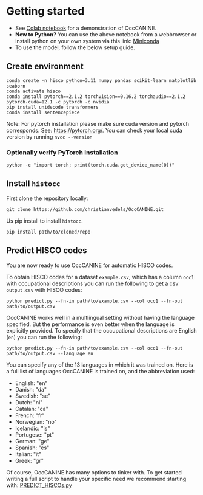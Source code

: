 # Getting started
- See [Colab notebook](https://github.com/christianvedels/OccCANINE/blob/main/OccCANINE_colab.ipynb) for a demonstration of OccCANINE.
- **New to Python?** You can use the above notebook from a webbrowser or install python on your own system via this link: [Miniconda](https://docs.anaconda.com/free/miniconda/miniconda-install/)
- To use the model, follow the below setup guide.

## Create environment
```
conda create -n hisco python=3.11 numpy pandas scikit-learn matplotlib seaborn
conda activate hisco
conda install pytorch==2.1.2 torchvision==0.16.2 torchaudio==2.1.2 pytorch-cuda=12.1 -c pytorch -c nvidia
pip install unidecode transformers
conda install sentencepiece
```

Note: For pytorch installation please make sure cuda version and pytorch corresponds. See: https://pytorch.org/. You can check your local cuda version by running `nvcc --version`

### Optionally verify PyTorch installation
```
python -c "import torch; print(torch.cuda.get_device_name(0))"
```

## Install `histocc`

First clone the repository locally:
```
git clone https://github.com/christianvedels/OccCANINE.git
```

Us pip install to install `histocc`.
```
pip install path/to/cloned/repo
```

## Predict HISCO codes
You are now ready to use OccCANINE for automatic HISCO codes.

To obtain HISCO codes for a dataset `example.csv`, which has a column `occ1` with occupational descriptions you can run the following to get a csv `output.csv` with HISCO codes:

```
python predict.py --fn-in path/to/example.csv --col occ1 --fn-out path/to/output.csv
```

OccCANINE works well in a multlingual setting without having the language specified. But the performance is even better when the language is explicitly provided. To specify that the occupational descriptions are English (`en`) you can run the following:

```
python predict.py --fn-in path/to/example.csv --col occ1 --fn-out path/to/output.csv --language en
```

You can specify any of the 13 languages in which it was trained on. Here is a full list of languages OccCANINE is trained on, and the abbreviation used:
+ English: "en"
+ Danish: "da"
+ Swedish: "se"
+ Dutch: "nl"
+ Catalan: "ca"
+ French: "fr"
+ Norwegian: "no"
+ Icelandic: "is"
+ Portugese: "pt"
+ German: "ge"
+ Spanish: "es"
+ Italian: "it"
+ Greek: "gr"

Of course, OccCANINE has many options to tinker with. To get started writing a full script to handle your specific need we recommend starting with: [PREDICT_HISCOs.py](https://github.com/christianvedels/OccCANINE/blob/main/PREDICT_HISCOs.py)